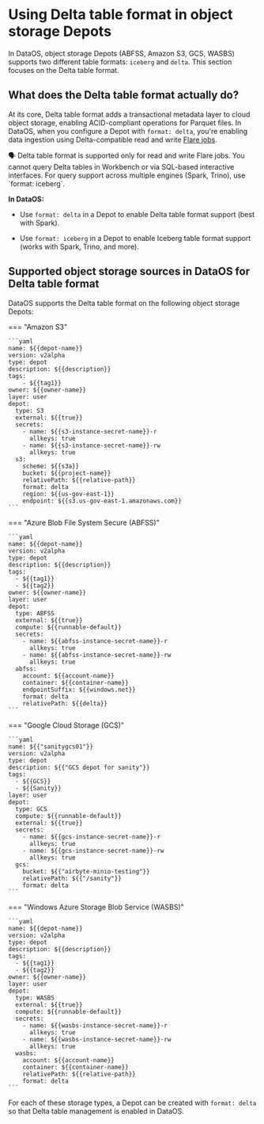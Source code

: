 # Using Delta table format in object storage Depots

In DataOS, object storage Depots (ABFSS, Amazon S3, GCS, WASBS) supports two different table formats: `iceberg` and `delta`.  This section focuses on the Delta table format.

## What does the Delta table format actually do?

At its core, Delta table format adds a transactional metadata layer to cloud object storage, enabling ACID-compliant operations for Parquet files. In DataOS, when you configure a Depot with `format: delta`, you're enabling data ingestion using Delta-compatible read and write [Flare jobs](/resources/stacks/flare/).

<aside class="callout">
🗣️ Delta table format is supported only for read and write Flare jobs.
You cannot query Delta tables in Workbench or via SQL-based interactive interfaces.
For query support across multiple engines (Spark, Trino), use `format: iceberg`.
</aside>

**In DataOS:**

- Use `format: delta` in a Depot to enable Delta table format support (best with Spark).

- Use `format: iceberg` in a Depot to enable Iceberg table format support (works with Spark, Trino, and more).


## Supported object storage sources in DataOS for Delta table format

DataOS supports the Delta table format on the following object storage Depots:

=== "Amazon S3"

    ```yaml
    name: ${{depot-name}}
    version: v2alpha
    type: depot
    description: ${{description}}
    tags:
        - ${{tag1}}
    owner: ${{owner-name}}
    layer: user
    depot:
      type: S3
      external: ${{true}}
      secrets:
        - name: ${{s3-instance-secret-name}}-r
          allkeys: true
        - name: ${{s3-instance-secret-name}}-rw
          allkeys: true
      s3:
        scheme: ${{s3a}}
        bucket: ${{project-name}}
        relativePath: ${{relative-path}}
        format: delta
        region: ${{us-gov-east-1}}
        endpoint: ${{s3.us-gov-east-1.amazonaws.com}}
    ```

=== "Azure Blob File System Secure (ABFSS)"

    ```yaml
    name: ${{depot-name}}
    version: v2alpha
    type: depot
    description: ${{description}}
    tags:
      - ${{tag1}}
      - ${{tag2}}
    owner: ${{owner-name}}
    layer: user
    depot:
      type: ABFSS
      external: ${{true}}
      compute: ${{runnable-default}}
      secrets:
        - name: ${{abfss-instance-secret-name}}-r
          allkeys: true
        - name: ${{abfss-instance-secret-name}}-rw
          allkeys: true
      abfss:
        account: ${{account-name}}
        container: ${{container-name}}
        endpointSuffix: ${{windows.net}}
        format: delta
        relativePath: ${{delta}}
    ```

=== "Google Cloud Storage (GCS)"

    ```yaml
    name: ${{"sanitygcs01"}}
    version: v2alpha
    type: depot
    description: ${{"GCS depot for sanity"}}
    tags:
      - ${{GCS}}
      - ${{Sanity}}
    layer: user
    depot:
      type: GCS
      compute: ${{runnable-default}}
      external: ${{true}}
      secrets:
        - name: ${{gcs-instance-secret-name}}-r
          allkeys: true
        - name: ${{gcs-instance-secret-name}}-rw
          allkeys: true
      gcs:
        bucket: ${{"airbyte-minio-testing"}}
        relativePath: ${{"/sanity"}}
        format: delta
    ```

=== "Windows Azure Storage Blob Service (WASBS)"

    ```yaml
    name: ${{depot-name}}
    version: v2alpha
    type: depot
    description: ${{description}}
    tags:
      - ${{tag1}}
      - ${{tag2}}
    owner: ${{owner-name}}
    layer: user
    depot:
      type: WASBS
      external: ${{true}}
      compute: ${{runnable-default}}
      secrets:
        - name: ${{wasbs-instance-secret-name}}-r
          allkeys: true
        - name: ${{wasbs-instance-secret-name}}-rw
          allkeys: true
      wasbs:
        account: ${{account-name}}
        container: ${{container-name}}
        relativePath: ${{relative-path}}
        format: delta
    ```

For each of these storage types, a Depot can be created with `format: delta` so that Delta table management is enabled in DataOS.